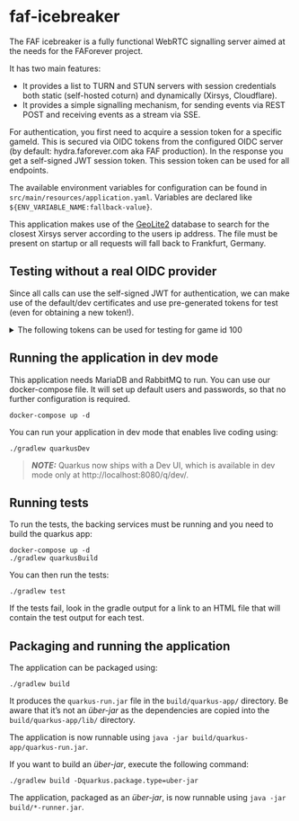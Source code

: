 # faf-icebreaker

The FAF icebreaker is a fully functional WebRTC signalling server aimed at the needs for the FAForever project.

It has two main features:
* It provides a list to TURN and STUN servers with session credentials both static (self-hosted coturn) and dynamically (Xirsys, Cloudflare). 
* It provides a simple signalling mechanism, for sending events via REST POST and receiving events as a stream via SSE.

For authentication, you first need to acquire a session token for a specific gameId. This is secured via OIDC tokens from the configured OIDC server (by default: hydra.faforever.com aka FAF production). In the response you get a self-signed JWT session token. This session token can be used for all endpoints.

The available environment variables for configuration can be found in `src/main/resources/application.yaml`. Variables are declared like `${ENV_VARIABLE_NAME:fallback-value}`.

This application makes use of the [GeoLite2](https://dev.maxmind.com/geoip/geolite2-free-geolocation-data) database to search for the closest Xirsys server according to the users ip address. The file must be present on startup or all requests will fall back to Frankfurt, Germany.

## Testing without a real OIDC provider

Since all calls can use the self-signed JWT for authentication, we can make use of the default/dev certificates and use pre-generated tokens for test (even for obtaining a new token!).


<details>

<summary>The following tokens can be used for testing for game id 100</summary>

* **User ID 1:** eyJ0eXAiOiJKV1QiLCJhbGciOiJSUzI1NiJ9.eyJzdWIiOiIxIiwiZXh0Ijp7InJvbGVzIjpbIlVTRVIiXSwiZ2FtZUlkIjoxMDB9LCJzY3AiOlsibG9iYnkiXSwiaXNzIjoiaHR0cHM6Ly9pY2UuZmFmb3JldmVyLmNvbSIsImF1ZCI6Imh0dHBzOi8vaWNlLmZhZm9yZXZlci5jb20iLCJleHAiOjIwMDAwMDAwMDAsImlhdCI6MTc0MTAwMDAwMCwianRpIjoiMDE5YjBmMDYtOGJlYi00NzEyLWFiNWUtNGUyNmVjMTM0YjFlIn0.CHEtH0I-BacvjIc_a8ZSKcXMmRZqObGIqScs8BNbZrcje9GVvnTeJEkOxh3Lpo0C1Cm8_x_YQ-zilMTmVu87ZH31_FRYvJuaU9gjo3izmHcncWmSOpjg2n8BtkPXcnggdxM5DW7bPUytkgPGhvFUbeTNRw0Lv1Atb9L2NcW33jhQ-jz-3Ev0fVfgAzJMxrhDCpoCw4QMk6doEIbmJ0Egl1-9AHyr3jd1PXMQAI2K3dX2v0hUmOJ2MxClukUFXkXRp76ZJ9L594YU1gLlIprcuPtRQCIvgJ_gD2Cd6iPQHAUFFvNFmpyLVDU3fgrznWIRkcu2CWSlybhFHCvx5Eldhg 
* **User ID 2:** eyJ0eXAiOiJKV1QiLCJhbGciOiJSUzI1NiJ9.eyJzdWIiOiIyIiwiZXh0Ijp7InJvbGVzIjpbIlVTRVIiXSwiZ2FtZUlkIjoxMDB9LCJzY3AiOlsibG9iYnkiXSwiaXNzIjoiaHR0cHM6Ly9pY2UuZmFmb3JldmVyLmNvbSIsImF1ZCI6Imh0dHBzOi8vaWNlLmZhZm9yZXZlci5jb20iLCJleHAiOjIwMDAwMDAwMDAsImlhdCI6MTc0MTAwMDAwMCwianRpIjoiZmNkOTkwZjYtNWU3Mi00MjA4LTg1MzktNmQ1NDU3NDkyOTY4In0.Ef0LJlcziNPaq2OHSUXaHWvDMt6hx42qa9IUDdAUmReluGz0XNPmpJqtbXk2b5uoAZ2s1dS8DQ0axtfjtKRgH9sElnZW1uFahNOYNM8rDYKE9gw2oXUkJQwg-orvOUaSZncX0YNehtJmSzYA7PpbhLiJ9yvroamQ2XqjfcOZ15iz0hsLJ5HM8kB0x09zVDQdncelaqatVLMRRL1xm7PZyavp39yca8kvuk98_IylJtDi0SfkShx-fRoKMBDu9bwqgv8ldpIkN6-x6yuSv_Clo8i7ct7Np8lDhUFDv3mQsbCgEt5FUYTSXplxTO84R7dnwUfFNfVn7qrQqxhpsij9NQ
* **User ID 3:** eyJ0eXAiOiJKV1QiLCJhbGciOiJSUzI1NiJ9.eyJzdWIiOiIzIiwiZXh0Ijp7InJvbGVzIjpbIlVTRVIiXSwiZ2FtZUlkIjoxMDB9LCJzY3AiOlsibG9iYnkiXSwiaXNzIjoiaHR0cHM6Ly9pY2UuZmFmb3JldmVyLmNvbSIsImF1ZCI6Imh0dHBzOi8vaWNlLmZhZm9yZXZlci5jb20iLCJleHAiOjIwMDAwMDAwMDAsImlhdCI6MTc0MTAwMDAwMCwianRpIjoiYmY2MGQwNDQtOTBiNi00NDFkLTkxZTAtMWIyZTI4MzRmMWM2In0.UiIkshBOj-yto1h4ibMkPQU0zHtqF7EIonOFf6mifpJ-KwXGXGDIeWBq1MCNOV7hfDqk1Gd8eQuV0KNayJxlD2Y_CEnm-BlUraUPi_U7_Af1qpMU8ttSP7cMZcauhc1shTVk6bcjL-3CTy80B7f_03GnbYt5jpFeoah82cO38syfJHEpNp1MX390RGiwzLp13nmSxJCC9CNb2iQlXnN5GuyVVJ2hYTB2bjo5idJZx4q649kR347WMwuUDPI6up7EhWDIDivOweniXKb-ZHvRenGORvlBO07OttwuSCjgE2vNbcCV6ioYa7AF1Rc-4k9ND39M2rwnaIDCHfMjrckKaw
* **User ID 4:** eyJ0eXAiOiJKV1QiLCJhbGciOiJSUzI1NiJ9.eyJzdWIiOiI0IiwiZXh0Ijp7InJvbGVzIjpbIlVTRVIiXSwiZ2FtZUlkIjoxMDB9LCJzY3AiOlsibG9iYnkiXSwiaXNzIjoiaHR0cHM6Ly9pY2UuZmFmb3JldmVyLmNvbSIsImF1ZCI6Imh0dHBzOi8vaWNlLmZhZm9yZXZlci5jb20iLCJleHAiOjIwMDAwMDAwMDAsImlhdCI6MTc0MTAwMDAwMCwianRpIjoiZWZiOWQwYjQtODk1Yi00ZjBmLTk5YmYtZjIyOGEzNjQ5NjRmIn0.ge7UpSSq_6m851VzlkyVya8PM2Yoai0euieOO5C_AGht7tAIhIMvsZ8tPCG5X3DTLO9gKZtdokDlQ8QNwrCzzEKce63V2u33NQ_napnvt-g3ucP8FZHyA_h7gNqriCPom0J5sPo6jG_EMdz3YRe8aM2H-CL61lHp32npYuBAeGPGxswPeWprXGgWCp_jenUOYHEWI62hweRo7GP3HO4ksczT0dcrK6VVFoEWpsxHueeTkTD1gJff5Cl0HFSfYkmsTGeURmiC2qgO7dEjSzGT3hTt_mCXUHf21VWOWfnCk0lsYZQ8FSP6uWJQhDj16qiA2sIJwONhauMzNykbSkyKjg
</details>

## Running the application in dev mode

This application needs MariaDB and RabbitMQ to run. You can use our docker-compose file. 
It will set up default users and passwords, so that no further configuration is required.

```shell script
docker-compose up -d
```


You can run your application in dev mode that enables live coding using:
```shell script
./gradlew quarkusDev
```

> **_NOTE:_**  Quarkus now ships with a Dev UI, which is available in dev mode only at http://localhost:8080/q/dev/.

## Running tests

To run the tests, the backing services must be running and you need to build the quarkus app:

```shell
docker-compose up -d
./gradlew quarkusBuild
```

You can then run the tests:

```shell
./gradlew test
```

If the tests fail, look in the gradle output for a link to an HTML file that will contain the test output for each test.

## Packaging and running the application

The application can be packaged using:
```shell script
./gradlew build
```
It produces the `quarkus-run.jar` file in the `build/quarkus-app/` directory.
Be aware that it’s not an _über-jar_ as the dependencies are copied into the `build/quarkus-app/lib/` directory.

The application is now runnable using `java -jar build/quarkus-app/quarkus-run.jar`.

If you want to build an _über-jar_, execute the following command:
```shell script
./gradlew build -Dquarkus.package.type=uber-jar
```

The application, packaged as an _über-jar_, is now runnable using `java -jar build/*-runner.jar`.
